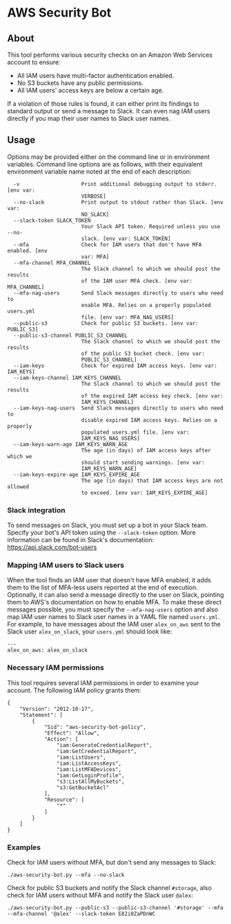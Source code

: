 # AWS Security Bot

## About

This tool performs various security checks on an Amazon Web Services account to ensure:

* All IAM users have multi-factor authentication enabled.
* No S3 buckets have any public permissions.
* All IAM users' access keys are below a certain age.

If a violation of those rules is found, it can either print its findings to standard output or send a message to Slack. It can even nag IAM users directly if you map their user names to Slack user names.

## Usage

Options may be provided either on the command line or in environment variables. Command line options are as follows, with their equivalent environment variable name noted at the end of each description:

```
  -v                    Print additional debugging output to stderr. [env var:
                        VERBOSE]
  --no-slack            Print output to stdout rather than Slack. [env var:
                        NO_SLACK]
  --slack-token SLACK_TOKEN
                        Your Slack API token. Required unless you use --no-
                        slack. [env var: SLACK_TOKEN]
  --mfa                 Check for IAM users that don't have MFA enabled. [env
                        var: MFA]
  --mfa-channel MFA_CHANNEL
                        The Slack channel to which we should post the results
                        of the IAM user MFA check. [env var: MFA_CHANNEL]
  --mfa-nag-users       Send Slack messages directly to users who need to
                        enable MFA. Relies on a properly populated users.yml
                        file. [env var: MFA_NAG_USERS]
  --public-s3           Check for public S3 buckets. [env var: PUBLIC_S3]
  --public-s3-channel PUBLIC_S3_CHANNEL
                        The Slack channel to which we should post the results
                        of the public S3 bucket check. [env var:
                        PUBLIC_S3_CHANNEL]
  --iam-keys            Check for expired IAM access keys. [env var: IAM_KEYS]
  --iam-keys-channel IAM_KEYS_CHANNEL
                        The Slack channel to which we should post the results
                        of the expired IAM access key check. [env var:
                        IAM_KEYS_CHANNEL]
  --iam-keys-nag-users  Send Slack messages directly to users who need to
                        disable expired IAM access keys. Relies on a properly
                        populated users.yml file. [env var:
                        IAM_KEYS_NAG_USERS]
  --iam-keys-warn-age IAM_KEYS_WARN_AGE
                        The age (in days) of IAM access keys after which we
                        should start sending warnings. [env var:
                        IAM_KEYS_WARN_AGE]
  --iam-keys-expire-age IAM_KEYS_EXPIRE_AGE
                        The age (in days) that IAM access keys are not allowed
                        to exceed. [env var: IAM_KEYS_EXPIRE_AGE]
```

### Slack integration

To send messages on Slack, you must set up a bot in your Slack team. Specify your bot's API token using the `--slack-token` option. More information can be found in Slack's documentation: https://api.slack.com/bot-users

### Mapping IAM users to Slack users

When the tool finds an IAM user that doesn't have MFA enabled, it adds them to the list of MFA-less users reported at the end of execution. Optionally, it can also send a message directly to the user on Slack, pointing them to AWS's documentation on how to enable MFA. To make these direct messages possible, you must specify the `--mfa-nag-users` option and also map IAM user names to Slack user names in a YAML file named `users.yml`. For example, to have messages about the IAM user `alex_on_aws` sent to the Slack user `alex_on_slack`, your `users.yml` should look like:

```
---
alex_on_aws: alex_on_slack
```

### Necessary IAM permissions

This tool requires several IAM permissions in order to examine your account. The following IAM policy grants them:

```
{
    "Version": "2012-10-17",
    "Statement": [
        {
            "Sid": "aws-security-bot-policy",
            "Effect": "Allow",
            "Action": [
                "iam:GenerateCredentialReport",
                "iam:GetCredentialReport",
                "iam:ListUsers",
                "iam:ListAccessKeys",
                "iam:ListMFADevices",
                "iam:GetLoginProfile",
                "s3:ListAllMyBuckets",
                "s3:GetBucketAcl"
            ],
            "Resource": [
                "*"
            ]
        }
    ]
}
```

### Examples

Check for IAM users without MFA, but don't send any messages to Slack:

```
./aws-security-bot.py --mfa --no-slack
```

Check for public S3 buckets and notify the Slack channel `#storage`, also check for IAM users without MFA and notify the Slack user `@alex`:

```
./aws-security-bot.py --public-s3 --public-s3-channel '#storage' --mfa --mfa-channel '@alex' --slack-token E82i0ZaPDnWC
```
